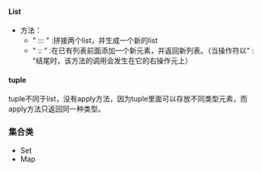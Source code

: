 #### List
- 方法：
    - " ::: "   :拼接两个list，并生成一个新的list
    - " :: "    :在已有列表前面添加一个新元素，并返回新列表。（当操作符以" : "结尾时，该方法的调用会发生在它的右操作元上）

#### tuple
tuple不同于list，没有apply方法，因为tuple里面可以存放不同类型元素，而apply方法只返回同一种类型。

### 集合类
- Set
- Map